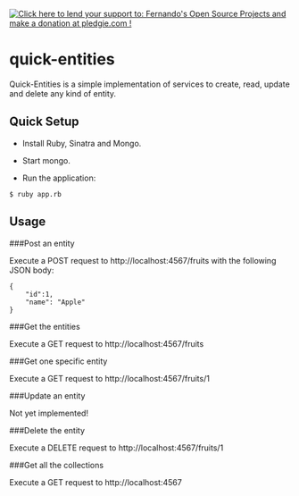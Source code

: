 <a href='https://pledgie.com/campaigns/26743'><img alt='Click here to lend your support to: Fernando&#x27;s Open Source Projects and make a donation at pledgie.com !' src='https://pledgie.com/campaigns/26743.png?skin_name=chrome' border='0' ></a>

quick-entities
==============

Quick-Entities is a simple implementation of services to create, read, update and delete any kind of entity.


## Quick Setup

* Install Ruby, Sinatra and Mongo.

* Start mongo.

* Run the application: 
```
$ ruby app.rb
```

## Usage

###Post an entity

Execute a POST request to http://localhost:4567/fruits with the following JSON body:
```
{
	"id":1,
	"name": "Apple"
}
```

###Get the entities

Execute a GET request to http://localhost:4567/fruits

###Get one specific entity

Execute a GET request to http://localhost:4567/fruits/1

###Update an entity

Not yet implemented!

###Delete the entity

Execute a DELETE request to http://localhost:4567/fruits/1

###Get all the collections

Execute a GET request to http://localhost:4567

